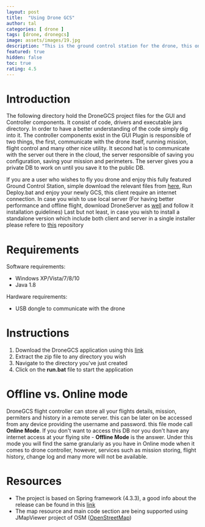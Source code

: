 ```yaml
---
layout: post
title:  "Using Drone GCS"
author: tal
categories: [ drone ]
tags: [drone, dronegcs]
image: assets/images/19.jpg
description: "This is the ground control station for the drone, this one contain the GUI logic (based on JFX2). This clients communicate with the drone server to get and store data. It is also work with the map viewer project to get map access, image processing project to have FPV and generic tools to get access to USB devices."
featured: true
hidden: false
toc: true
rating: 4.5
---
```


# Introduction

The following directory hold the DroneGCS project files for the GUI and Controller components. It consist of code, drivers and executable jars directory. In order to have a better understanding of the code simply dig into it. The controller components exist in the GUI Plugin is responsible of two things, the first, communicate with the drone itself, running mission, flight control and many other nice utility. It second hat is to communicate with the server out there in the cloud, the server responsible of saving you configuration, saving your mission and perimeters. The server gives you a private DB to work on until you save it to the public DB.

If you are a user who wishes to fly you drone and enjoy this fully featured Ground Control Station, simple download the relevant files from <a href="https://github.com/taljmars/DroneGCS/tree/master/ClientInstallation">here</a>, Run Deploy.bat and enjoy your newly GCS, this client require an internet connection. In case you wish to use local server (For having better performance and offline flight, download DroneServer as <a href="https://github.com/taljmars/DroneServer/tree/master/ServerInstallation">well</a> and follow it installation guidelines) Last but not least, in case you wish to install a standalone version which include both client and server in a single installer please refere to <a href="https://github.com/taljmars/StandaloneDroneGCS">this</a> repository

# Requirements
Software requirements:
<ul>
  <li>Windows XP/Vista/7/8/10</li>
  <li>Java 1.8</li>
</ul>

Hardware requirements:
<ul>
  <li>USB dongle to communicate with the drone</li>
</ul>

# Instructions

1. Download the DroneGCS application using this <a href="https://github.com/taljmars/DroneGCS/raw/master/ClientInstallation/Windows/DroneGCS-win-x64.zip">link</a>
2. Extract the zip file to any directory you wish
3. Navigate to the directory you've just created
4. Click on the <b>run.bat</b> file to start the application

# Offline vs. Online mode

DroneGCS flight controller can store all your flights details, mission, permiters and history in a remote server. this can be later on be accessed
from any device providing the username and password. this file mode call <b>Online Mode</b>.
If you don't want to access this DB nor you don't have any internet access at your flying site - <b>Offline Mode</b> is the answer.
Under this mode you will find the same granulariy as you have in Online mode when it comes to drone controller, however, services such as mission storing,
flight history, change log and many more will not be available.

# Resources
- The project is based on Spring framework (4.3.3), a good info about the release can be found in this <a href="http://repo.spring.io/release/org/springframework/spring/4.3.3.RELEASE/">link</a>
- The map resource and main code section are being supported using JMapViewer project of OSM (<a href="http://wiki.openstreetmap.org/wiki/JMapViewer">OpenStreetMap</a>)


